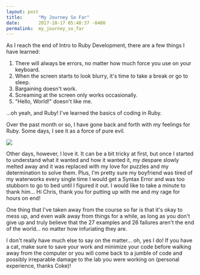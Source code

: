 ```yaml
---
layout: post
title:      "My Journey So Far"
date:       2017-10-17 05:48:37 -0400
permalink:  my_journey_so_far
---
```


As I reach the end of Intro to Ruby Development, there are a few things I have learned:

1. There will always be errors, no matter how much force you use on your keyboard.
2. When the screen starts to look blurry, it's time to take a break or go to sleep.
3. Bargaining doesn't work.
4. Screaming at the screen only works occasionally.
5. "Hello, World!" doesn't like me.

...oh yeah, and Ruby! I've learned the basics of coding in Ruby.

Over the past month or so, I have gone back and forth with my feelings for Ruby. Some days, I see it as a force of pure evil.

![](https://imgur.com/iYq16EPhttp://)

Other days, however, I love it. It can be a bit tricky at first, but once I started to understand what it wanted and how it wanted it, my despare slowly melted away and it was replaced with my love for puzzles and my determination to solve them. Plus, I'm pretty sure my boyfriend was tired of my waterworks every single time I would get a Syntax Error and was too stubborn to go to bed until I figured it out. I would like to take a minute to thank him... Hi Chris, thank you for putting up with me and my rage for hours on end!

One thing that I've taken away from the course so far is that it's okay to mess up, and even walk away from things for a while, as long as you don't give up and truly believe that the 27 examples and 26 failures aren't the end of the world... no matter how infuriating they are. 

I don't really have much else to say on the matter... oh, yes I do! If you have a cat, make sure to save your work and minimize your code before walking away from the computer or you will come back to a jumble of code and possibly irreparable damage to the lab you were working on (personal experience, thanks Coke)!
